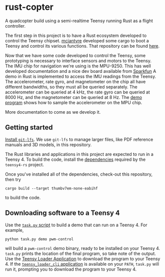 # rust-copter

A quadcopter build using a semi-realtime Teensy running Rust as a flight controller.

The first step in this project is to have a Rust ecosystem developed to control the Teensy chipset. [mciantyre](https://github.com/mciantyre) developed some cargo to boot a Teensy and control its various functions. That repository can be found [here](https://github.com/mciantyre/teensy4-rs). 

Now that we have some code developed to control the Teensy, some prototyping is necessary to interface sensors and motors to the Teensy. The IMU chip for navigation we're using is the MPU-9250. This has well developed documentation and a nice dev board available from [Sparkfun](https://www.sparkfun.com/products/13762) A demo in Rust is implemented to access the IMU readings from the Teensy. The accelerometer, rate gyro, and magnetometer on the chip all have different bandwidths, so they must all be queried separately. The accelerometer can be queried at 4 kHz, the rate gyro can be queried at 8000 Hz, and the magnetometer can be queried at 8 Hz. The [demo program](https://github.com/e-belski/rust-copter/tree/master/demos/mpu9250-getting-started) shows how to sample the accelerometer on the MPU chip.

More documentation to come as we develop it.

## Getting started

[Install `git-lfs`](https://git-lfs.github.com). We use `git-lfs` to manage larger files, like PDF reference manuals and 3D models, in this repository.

The Rust libraries and applications in this project are expected to run in a Teensy 4. To build the code, install the [dependencies](https://github.com/mciantyre/teensy4-rs#dependencies) required by the `teensy4-rs` project.

Once you've installed all of the dependencies, check-out this repository, then try

```
cargo build --target thumbv7em-none-eabihf
```

to build the code.

## Downloading software to a Teensy 4

Use the [`task.py` script](task.py) to build a demo that can run on a Teensy 4. For example,

```
python task.py demo pwm-control
```

will build a `pwm-control` demo binary, ready to be installed on your Teensy 4. `task.py` prints the location of the final program, so take note of the output. Use the [Teensy Loader Application](https://www.pjrc.com/teensy/loader.html) to download the program to your Teensy 4. If the [`teensy_loader_cli` application](https://github.com/PaulStoffregen/teensy_loader_cli) is available on your `PATH`, `task.py` will run it, prompting you to download the program to your Teensy 4.
